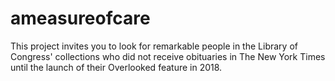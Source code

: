 # ameasureofcare
This project invites you to look for remarkable people in the Library of Congress' collections who did not receive obituaries in The New York Times until the launch of their Overlooked feature in 2018.
